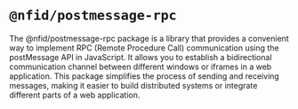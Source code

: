 # `@nfid/postmessage-rpc`

The @nfid/postmessage-rpc package is a library that provides a convenient way to implement RPC
(Remote Procedure Call) communication using the postMessage API in JavaScript. It allows you to
establish a bidirectional communication channel between different windows or iframes in a web
application. This package simplifies the process of sending and receiving messages, making it easier
to build distributed systems or integrate different parts of a web application.
